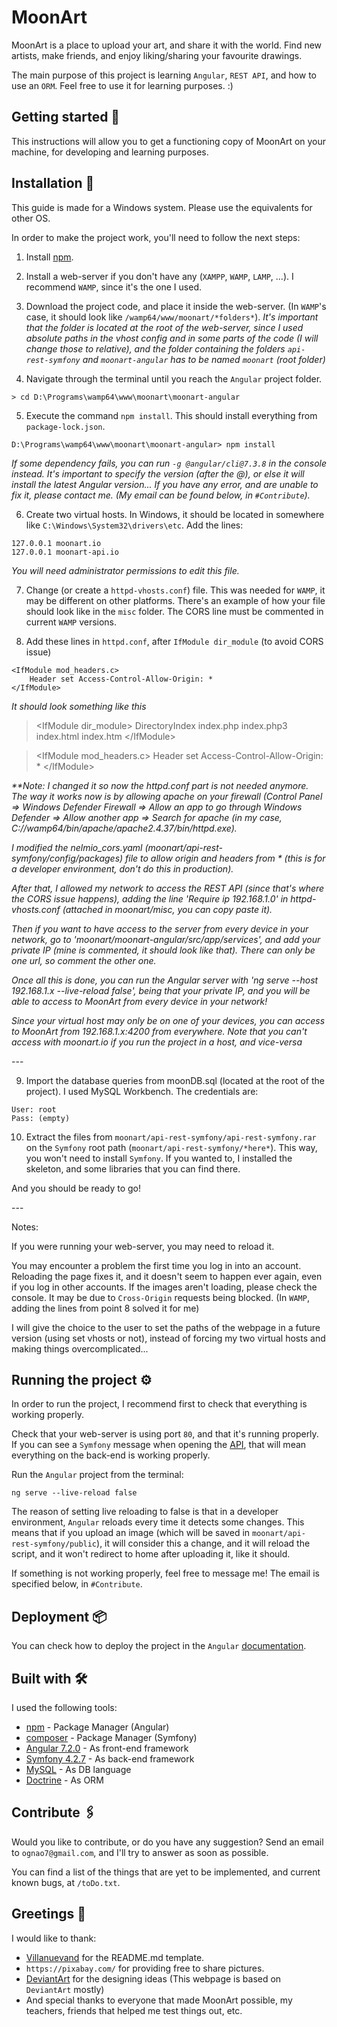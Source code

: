 # MoonArt

MoonArt is a place to upload your art, and share it with the world. Find new artists, make friends, and enjoy liking/sharing your favourite drawings.

The main purpose of this project is learning `Angular`, `REST API`, and how to use an `ORM`. Feel free to use it for learning purposes. :)


## Getting started 🚀

This instructions will allow you to get a functioning copy of MoonArt on your machine, for developing and learning purposes. 


## Installation 🔧

This guide is made for a Windows system. Please use the equivalents for other OS.

In order to make the project work, you'll need to follow the next steps:

1) Install [npm](https://www.npmjs.com/).


2) Install a web-server if you don't have any (`XAMPP`, `WAMP`, `LAMP`, ...). I recommend `WAMP`, since it's the one I used.


3) Download the project code, and place it inside the web-server. (In `WAMP`'s case, it should look like `/wamp64/www/moonart/*folders*`).
_It's important that the folder is located at the root of the web-server, since I used absolute paths in the vhost config and in some parts of the code (I will change those to relative), and the folder containing the folders `api-rest-symfony` and `moonart-angular` has to be named `moonart` (root folder)_


4) Navigate through the terminal until you reach the `Angular` project folder.

```
> cd D:\Programs\wamp64\www\moonart\moonart-angular
```


5) Execute the command `npm install`. This should install everything from `package-lock.json`.

```
D:\Programs\wamp64\www\moonart\moonart-angular> npm install
```

_If some dependency fails, you can run `-g @angular/cli@7.3.8` in the console instead. It's important to specify the version (after the @), or else it will install the latest Angular version... If you have any error, and are unable to fix it, please contact me. (My email can be found below, in `#Contribute`)._


6) Create two virtual hosts. In Windows, it should be located in somewhere like `C:\Windows\System32\drivers\etc`. Add the lines:

```
127.0.0.1 moonart.io
127.0.0.1 moonart-api.io
```

_You will need administrator permissions to edit this file._

7) Change (or create a `httpd-vhosts.conf`) file. This was needed for `WAMP`, it may be different on other platforms. There's an example of how your file should look like in the `misc` folder. The CORS line must be commented in current `WAMP` versions.


8) Add these lines in `httpd.conf`, after `IfModule dir_module` (to avoid CORS issue)

```
<IfModule mod_headers.c>
    Header set Access-Control-Allow-Origin: *
</IfModule>
```

_It should look something like this_

> \<IfModule dir_module>
>    DirectoryIndex index.php index.php3 index.html index.htm
>\</IfModule\>

>\<IfModule mod_headers.c\>
>    Header set Access-Control-Allow-Origin: *
>\</IfModule\>

_**Note: I changed it so now the httpd.conf part is not needed anymore. The way it works now is by allowing apache on your firewall (Control Panel => Windows Defender Firewall => Allow an app to go through Windows Defender => Allow another app => Search for apache (in my case, C://wamp64/bin/apache/apache2.4.37/bin/httpd.exe)._

_I modified the nelmio\_cors.yaml (moonart/api-rest-symfony/config/packages) file to allow origin and headers from * (this is for a developer environment, don't do this in production)._

_After that, I allowed my network to access the REST API (since that's where the CORS issue happens), adding the line 'Require ip 192.168.1.0' in httpd-vhosts.conf (attached in moonart/misc, you can copy paste it)._

_Then if you want to have access to the server from every device in your network, go to 'moonart/moonart-angular/src/app/services', and add your private IP (mine is commented, it should look like that). There can only be one url, so comment the other one._

_Once all this is done, you can run the Angular server with 'ng serve --host 192.168.1.x --live-reload false', being that your private IP, and you will be able to access to MoonArt from every device in your network!_

_Since your virtual host may only be on one of your devices, you can access to MoonArt from 192.168.1.x:4200 from everywhere. Note that you can't access with moonart.io if you run the project in a host, and vice-versa_

\-\-\-

9) Import the database queries from moonDB.sql (located at the root of the project). I used MySQL Workbench. The credentials are:

```
User: root
Pass: (empty)
```


10) Extract the files from `moonart/api-rest-symfony/api-rest-symfony.rar` on the `Symfony` root path (`moonart/api-rest-symfony/*here*`). This way, you won't need to install `Symfony`. If you wanted to, I installed the skeleton, and some libraries that you can find there.

And you should be ready to go!

\-\-\-

Notes:

If you were running your web-server, you may need to reload it. 

You may encounter a problem the first time you log in into an account. Reloading the page fixes it, and it doesn't seem to happen ever again, even if you log in other accounts. If the images aren't loading, please check the console. It may be due to `Cross-Origin` requests being blocked. (In `WAMP`, adding the lines from point 8 solved it for me)

I will give the choice to the user to set the paths of the webpage in a future version (using set vhosts or not), instead of forcing my two virtual hosts and making things overcomplicated...


## Running the project ⚙️

In order to run the project, I recommend first to check that everything is working properly.

Check that your web-server is using port `80`, and that it's running properly. If you can see a `Symfony` message when opening the [API](http://moonart-api.io/), that will mean everything on the back-end is working properly.

Run the `Angular` project from the terminal:

```
ng serve --live-reload false
```

The reason of setting live reloading to false is that in a developer environment, `Angular` reloads every time it detects some changes. This means that if you upload an image (which will be saved in `moonart/api-rest-symfony/public`), it will consider this a change, and it will reload the script, and it won't redirect to home after uploading it, like it should.

If something is not working properly, feel free to message me! The email is specified below, in `#Contribute`.


## Deployment 📦

You can check how to deploy the project in the `Angular` [documentation](https://angular.io/guide/deployment).


## Built with 🛠️

I used the following tools:

* [npm](https://www.npmjs.com/) - Package Manager (Angular)
* [composer](https://getcomposer.org/) - Package Manager  (Symfony)
* [Angular 7.2.0](https://angular.io/docs) - As front-end framework
* [Symfony 4.2.7](https://symfony.com/doc/current/index.html) - As back-end framework
* [MySQL](https://dev.mysql.com/doc/) - As DB language
* [Doctrine](https://www.doctrine-project.org/projects/doctrine-orm/en/2.8/index.html) - As ORM


## Contribute 🖇️

Would you like to contribute, or do you have any suggestion? Send an email to `ognao7@gmail.com`, and I'll try to answer as soon as possible.

You can find a list of the things that are yet to be implemented, and current known bugs, at `/toDo.txt`.


## Greetings 🎁

I would like to thank:

* [Villanuevand](https://github.com/Villanuevand) for the README.md template.
* `https://pixabay.com/` for providing free to share pictures.
* [DeviantArt](https://www.deviantart.com/) for the designing ideas (This webpage is based on `DeviantArt` mostly)
* And special thanks to everyone that made MoonArt possible, my teachers, friends that helped me test things out, etc.